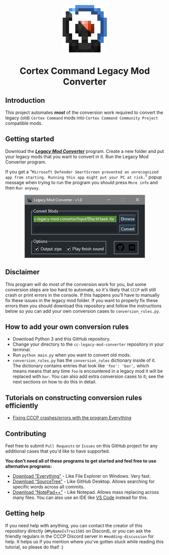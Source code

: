 <p align="center"><img src="Media/cclmc-icon.png" alt="Legacy Mod Converter icon"></p>
<h1 align="center">Cortex Command Legacy Mod Converter</h1>

## Introduction
This project automates ***most*** of the conversion work required to convert the legacy (old) `Cortex Command` mods into `Cortex Command Community Project` compatible mods.

## Getting started
Download the [***Legacy Mod Converter***](http://www.mediafire.com/file/ldp5p3l8pzocz3a/Legacy_Mod_Converter.exe/file) program. Create a new folder and put your legacy mods that you want to convert in it. Run the Legacy Mod Converter program.

If you get a "`Microsoft Defender SmartScreen prevented an unrecognized app from starting. Running this app might put your PC at risk.`" popup message when trying to run the program you should press `More info` and then `Run anyway`.

<p align="center"><img src="Media/cclmc-screenshot.png" alt="Legacy Mod Converter screenshot"></p>

## Disclaimer
This program will do most of the conversion work for you, but some conversion steps are too hard to automate, so it's likely that `CCCP` will still crash or print errors in the console. If this happens you'll have to manually fix these issues in the legacy mod folder. If you want to properly fix these errors then you should download this repository and follow the instructions below so you can add your own conversion cases to `conversion_rules.py`.

## How to add your own conversion rules
* Download Python 3 and this GitHub repository.
* Change your directory to the `cc-legacy-mod-converter` repository in your terminal.
* Run `python main.py` when you want to convert old mods.
* `conversion_rules.py` has the `conversion_rules` dictionary inside of it. The dictionary contains entries that look like `'foo': 'bar',` which means means that any time `foo` is encountered in a legacy mod it will be replaced with `bar`. You can also add extra conversion cases to it; see the next sections on how to do this in detail.

## Tutorials on constructing conversion rules efficiently
* [Fixing CCCP crashes/errors with the program Everything](https://github.com/cortex-command-community/Cortex-Command-Legacy-Mod-Converter/wiki/Fixing-CCCP-crashes-errors-with-the-program-Everything)

## Contributing
Feel free to submit `Pull Requests` or `Issues` on this GitHub project for any additional cases that you'd like to have supported.

**You don’t need all of these programs to get started and feel free to use alternative programs:**
* [Download “Everything”](https://voidtools.com/) - Like File Explorer on Windows. Very fast.
* [Download “SourceTree”](https://www.sourcetreeapp.com/) - Like GitHub Desktop. Allows searching for specific words across all commits.
* [Download “NotePad++”](https://notepad-plus-plus.org/downloads/) - Like Notepad. Allows mass replacing across many files. You can also use an IDE like [VS Code](https://code.visualstudio.com/) instead for this.

## Getting help
If you need help with anything, you can contact the creator of this repository directly (`#MyNameIsTrez1585` on Discord), or you can ask the friendly regulars in the CCCP Discord server in `#modding-discussion` for help. It helps us if you mention where you've gotten stuck while reading this tutorial, so please do that! :)